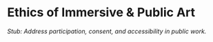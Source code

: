 # Ethics of Immersive & Public Art

*Stub: Address participation, consent, and accessibility in public work.*